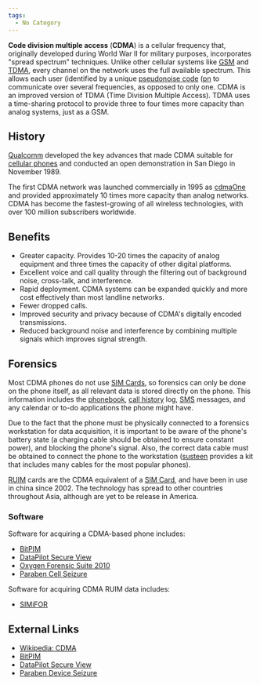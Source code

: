 ```yaml
---
tags:
  - No Category
---
```

**Code division multiple access** (**CDMA**) is a cellular frequency
that, originally developed during World War II for military purposes,
incorporates "spread spectrum" techniques. Unlike other cellular systems
like [GSM](gsm.md) and [TDMA](TDMA "wikilink"), every channel on
the network uses the full available spectrum. This allows each user
(identified by a unique [pseudonoise code](pseudonoise_code.md)
([pn](pn.md) to communicate over several frequencies, as
opposed to only one. CDMA is an improved version of TDMA (Time Division
Multiple Access). TDMA uses a time-sharing protocol to provide three to
four times more capacity than analog systems, just as a GSM.

## History

[Qualcomm](qualcomm.md) developed the key advances that made
CDMA suitable for [cellular phones](cell_phones.md) and
conducted an open demonstration in San Diego in November 1989.

The first CDMA network was launched commercially in 1995 as
[cdmaOne](cdmaone.md) and provided approximately 10 times more
capacity than analog networks. CDMA has become the fastest-growing of
all wireless technologies, with over 100 million subscribers worldwide.

## Benefits

- Greater capacity. Provides 10-20 times the capacity of analog
  equipment and three times the capacity of other digital platforms.
- Excellent voice and call quality through the filtering out of
  background noise, cross-talk, and interference.
- Rapid deployment. CDMA systems can be expanded quickly and more cost
  effectively than most landline networks.
- Fewer dropped calls.
- Improved security and privacy because of CDMA's digitally encoded
  transmissions.
- Reduced background noise and interference by combining multiple
  signals which improves signal strength.

## Forensics

Most CDMA phones do not use [SIM Cards](sim_cards.md), so
forensics can only be done on the phone itself, as all relevant data is
stored directly on the phone. This information includes the
[phonebook](phonebook.md), [call
history](call_history.md) log, [SMS](SMS "wikilink") messages,
and any calendar or to-do applications the phone might have.

Due to the fact that the phone must be physically connected to a
forensics workstation for data acquisition, it is important to be aware
of the phone's battery state (a charging cable should be obtained to
ensure constant power), and blocking the phone's signal. Also, the
correct data cable must be obtained to connect the phone to the
workstation ([susteen](susteen.md) provides a kit that includes
many cables for the most popular phones).

[RUIM](ruim.md) cards are the CDMA equivalent of a [SIM
Card](sim_card.md), and have been in use in china since 2002.
The technology has spread to other countries throughout Asia, although
are yet to be release in America.

### Software

Software for acquiring a CDMA-based phone includes:

- [BitPIM](bitpim.md)
- [DataPilot Secure View](datapilot_secure_view.md)
- [Oxygen Forensic Suite 2010](oxygen_forensic_suite_2010.md)
- [Paraben Cell Seizure](paraben_cell_seizure.md)

Software for acquiring CDMA RUIM data includes:

- [SIMiFOR](simifor.md)

## External Links

- [Wikipedia: CDMA](http://en.wikipedia.org/wiki/Cdma)
- [BitPIM](http://www.bitpim.org)
- [DataPilot Secure View](http://www.susteen.com)
- [Paraben Device Seizure](http://www.paraben-forensics.com)